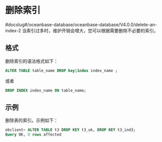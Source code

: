 # 删除索引
#docslug#/oceanbase-database/oceanbase-database/V4.0.0/delete-an-index-2
当索引过多时，维护开销会增大，您可以根据需要删除不必要的索引。

## 格式

删除索引的语法格式如下：

```sql
ALTER TABLE table_name DROP key|index index_name ;
```

或者

```sql
DROP INDEX index_name ON table_name;
```

## 示例

删除表的索引。示例如下：

```sql
obclient> ALTER TABLE t3 DROP KEY t3_uk, DROP KEY t3_ind3;
Query OK, 0 rows affected
```
